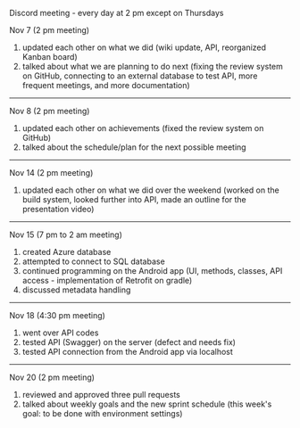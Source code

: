 Discord meeting - every day at 2 pm except on Thursdays

Nov 7 (2 pm meeting)

1. updated each other on what we did (wiki update, API, reorganized Kanban board)
2. talked about what we are planning to do next (fixing the review system on GitHub,
   connecting to an external database to test API, more frequent meetings, and more documentation)

---

Nov 8 (2 pm meeting)

1. updated each other on achievements (fixed the review system on GitHub)
2. talked about the schedule/plan for the next possible meeting

---

Nov 14 (2 pm meeting)

1. updated each other on what we did over the weekend (worked on the build system,
   looked further into API, made an outline for the presentation video)

---

Nov 15 (7 pm to 2 am meeting)

1. created Azure database
2. attempted to connect to SQL database
3. continued programming on the Android app (UI, methods,
   classes, API access - implementation of Retrofit on gradle)
4. discussed metadata handling

---

Nov 18 (4:30 pm meeting)

1. went over API codes
2. tested API (Swagger) on the server (defect and needs fix)
3. tested API connection from the Android app via localhost

---

Nov 20 (2 pm meeting)

1. reviewed and approved three pull requests
2. talked about weekly goals and the new sprint schedule
   (this week's goal: to be done with environment settings)
